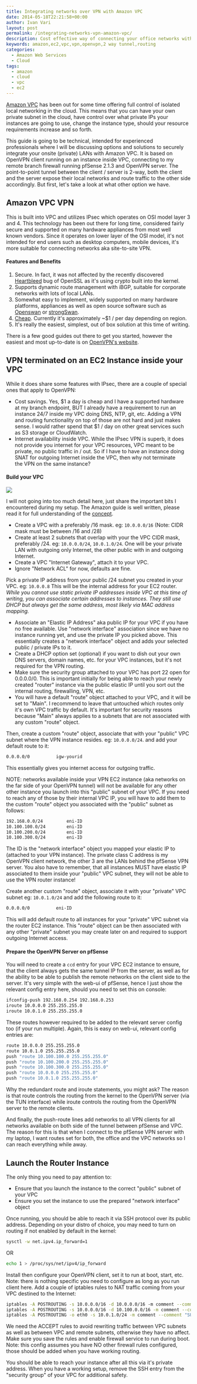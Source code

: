 ```yaml
---
title: Integrating networks over VPN with Amazon VPC
date: 2014-05-18T22:21:58+00:00
author: Ivan Vari
layout: post
permalink: /integrating-networks-vpn-amazon-vpc/
description: Cost effective way of connecting your office networks with pfSense 2.1.3 to Amazon VPC over OpenVPN terminated on an EC2 instance.
keywords: amazon,ec2,vpc,vpn,openvpn,2 way tunnel,routing
categories:
  - Amazon Web Services
  - Cloud
tags:
  - amazon
  - cloud
  - vpc
  - ec2
---
```

<a href="https://aws.amazon.com/vpc/" target="_blank">Amazon VPC</a> has been out for some time offering full control of isolated local networking in the cloud.
This means that you can have your own private subnet in the cloud, have control over what private IPs your instances are going to use, change the instance type,
should your resource requirements increase and so forth.

This guide is going to be technical, intended for experienced professionals where I will be discussing options and solutions to securely integrate your onsite
(private) LANs with Amazon VPC. It is based on OpenVPN client running on an instance inside VPC, connecting to my remote branch firewall running pfSense 2.1.3
and OpenVPN server. The point-to-point tunnel between the client / server is 2-way, both the client and the server expose their local networks and route traffic
to the other side accordingly. But first, let's take a look at what other option we have.

<!--more-->

## Amazon VPC VPN

This is built into VPC and utilizes IPsec which operates on OSI model layer 3 and 4. This technology has been out there for long time, considered fairly secure
and supported on many hardware appliances from most well known vendors. Since it operates on lower layer of the OSI model, it's not intended for end users such as
desktop computers, mobile devices, it's more suitable for connecting networks aka site-to-site VPN.

#### Features and Benefits

  1. Secure. In fact, it was not affected by the recently discovered <a href="http://heartbleed.com" target="_blank">Heartbleed</a> bug of OpenSSL as it's using
     crypto built into the kernel.
  2. Supports dynamic route management with iBGP, suitable for corporate networks with lots of local LANs.
  3. Somewhat easy to implement, widely supported on many hardware platforms, appliances as well as open source software such as
     <a href="https://www.openswan.org" target="_blank">Openswan</a> or <a href="https://www.strongswan.org" target="_blank">strongSwan</a>.
  4. <a href="https://aws.amazon.com/vpc/pricing/" target="_blank">Cheap</a>. Currently it's approximately ~$1 / per day depending on region.
  5. It's really the easiest, simplest, out of box solution at this time of writing.

There is a few good guides out there to get you started, however the easiest and most up-to-date is on
<a href="https://docs.openvpn.net/how-to-tutorialsguides/administration/extending-vpn-connectivity-to-amazon-aws-vpc-using-aws-vpc-vpn-gateway-service" target="_blank">OpenVPN's website</a>.

## VPN terminated on an EC2 Instance inside your VPC

While it does share some features with IPsec, there are a couple of special ones that apply to OpenVPN:

  * Cost savings. Yes, $1 a day is cheap and I have a supported hardware at my branch endpoint, BUT I already have a requirement to run an instance 24/7 inside my VPC
    doing DNS, NTP, git, etc. Adding a VPN and routing functionality on top of those are not hard and just makes sense. I would rather spend that $1 / day on other great
    services such as S3 storage or CloudWatch.
  * Internet availability inside VPC. While the IPsec VPN is superb, it does not provide you internet for your VPC resources, VPC meant to be private, no public traffic
    in / out. So if I have to have an instance doing SNAT for outgoing Internet inside the VPC, then why not terminate the VPN on the same instance?

#### Build your VPC

<img src="/images/2014-05/24F4919D-CEFE-48D3-A811-D6BBDC7D2CF9.png" />

I will not going into too much detail here, just share the important bits I encountered during my setup. The Amazon guide is well written, please read it for full understanding
of the <a href="http://docs.aws.amazon.com/AmazonVPC/latest/UserGuide/VPC_Scenario2.html" target="_blank">concept</a>.

  * Create a VPC with a preferably /16 mask. eg: `10.0.0.0/16` (Note: CIDR mask must be between /16 and /28)
  * Create at least 2 subnets that overlap with your the VPC CIDR mask, preferably /24. eg: `10.0.0.0/24`, `10.0.1.0/24`. One will be your private LAN with outgoing only Internet,
    the other public with in and outgoing Internet.
  * Create a VPC "Internet Gateway", attach it to your VPC.
  * Ignore "Network ACL" for now, defaults are fine.

Pick a private IP address from your public /24 subnet you created in your VPC. eg: `10.0.0.8` This will be the internal address for your EC2 router. _While you cannot use
static private IP addresses inside VPC at this time of writing, you can associate certain addresses to instances. They still use DHCP but always get the same address, most
likely via MAC address mapping._

  * Associate an "Elastic IP Address" aka public IP for your VPC if you have no free available. Use "network interface" association since we have no instance running yet,
    and use the private IP you picked above. This essentially creates a "network interface" object and adds your selected public / private IPs to it.
  * Create a DHCP option set (optional) if you want to dish out your own DNS servers, domain names, etc. for your VPC instances, but it's not required for the VPN routing.
  * Make sure the security group attached to your VPC has port 22 open for 0.0.0.0/0. This is important initially for being able to reach your newly created "router" instance
    via the public elastic IP until you sort out the internal routing, firewalling, VPN, etc.
  * You will have a default "route" object attached to your VPC, and it will be set to "Main". I recommend to leave that untouched which routes only it's own VPC traffic
    by default. It's important for security reasons because "Main" always applies to a subnets that are not associated with any custom "route" object.

Then, create a custom "route" object, associate that with your "public" VPC subnet where the VPN instance resides. eg: `10.0.0.0/24`. and add your default route to it:

``` bash
0.0.0.0/0          igw-yourid
```

This essentially gives you internet access for outgoing traffic.

NOTE: networks available inside your VPN EC2 instance (aka networks on the far side of your OpenVPN tunnel) will not be available for any other other instance you launch
into this "public" subnet of your VPC. If you need to reach any of those by their internal VPC IP, you will have to add them to the custom "route" object you associated
with the "public" subnet as follows:

``` bash 
192.168.0.0/24         eni-ID
10.100.100.0/24        eni-ID
10.100.200.0/24        eni-ID
10.100.300.0/24        eni-ID
```
The ID is the "network interface" object you mapped your elastic IP to (attached to your VPN instance). The private class C address is my OpenVPN client network, the other
3 are the LANs behind the pfSense VPN server. You also have to remember, that all instances MUST have elastic IP associated to them inside your "public" VPC subnet, they
will not be able to use the VPN router instance!

Create another custom "route" object, associate it with your "private" VPC subnet eg: `10.0.1.0/24` and add the following route to it:

``` bash
0.0.0.0/0          eni-ID
```

This will add default route to all instances for your "private" VPC subnet via the router EC2 instance. This "route" object can be then associated with any other "private"
subnet you may create later on and required to support outgoing Internet access.


#### Prepare the OpenVPN Server on pfSense

You will need to create a `ccd` entry for your VPC EC2 instance to ensure, that the client always gets the same tunnel IP from the server, as well as for the ability to be
able to publish the remote networks on the client side to the server. It's very simple with the web-ui of pfSense, hence I just show the relevant config entry here, should
you need to set this on console:

``` bash
ifconfig-push 192.168.0.254 192.168.0.253
iroute 10.0.0.0 255.255.255.0
iroute 10.0.1.0 255.255.255.0
```

These routes however required to be added to the relevant server config too (if your run multiple). Again, this is easy on web-ui, relevant config entries are:

``` bash
route 10.0.0.0 255.255.255.0
route 10.0.1.0 255.255.255.0
push "route 10.100.100.0 255.255.255.0"
push "route 10.100.200.0 255.255.255.0"
push "route 10.100.300.0 255.255.255.0"
push "route 10.0.0.0 255.255.255.0"
push "route 10.0.1.0 255.255.255.0"
```

Why the redundant route and iroute statements, you might ask? The reason is that route controls the routing from the kernel to the OpenVPN server (via the TUN interface)
while iroute controls the routing from the OpenVPN server to the remote clients.

And finally, the push-route lines add networks to all VPN clients for all networks available on both side of the tunnel between pfSense and VPC. The reason for this is that
when I connect to the pfSense VPN server with my laptop, I want routes set for both, the office and the VPC networks so I can reach everything while away.

## Launch the Router Instance

The only thing you need to pay attention to:

  * Ensure that you launch the instance to the correct "public" subnet of your VPC
  * Ensure you set the instance to use the prepared "network interface" object


Once running, you should be able to reach it via SSH protocol over its public address. Depending on your distro of choice, you may need to turn on routing if not enabled by
default in the kernel:

``` bash
sysctl -w net.ipv4.ip_forward=1
```

OR

``` bash
echo 1 > /proc/sys/net/ipv4/ip_forward
```

Install then configure your OpenVPN client, set it to run at boot, start, etc. Note: there is nothing specific you need to configure as long as you run client here.
Add a couple of iptables rules to NAT traffic coming from your VPC destined to the Internet:

``` bash
iptables -A POSTROUTING -s 10.0.0.0/16 -d 10.0.0.0/16 -m comment --comment "VPC->VPC:SKIP" -j ACCEPT
iptables -A POSTROUTING -s 10.0.0.0/16 -d 10.100.0.0/16 -m comment --comment "AWS->REMOTE SUBNETS:SKIP" -j ACCEPT
iptables -A POSTROUTING -o eth0 -s 10.0.1.0/24 -m comment --comment "SUBNET-PRIVATE->INTERNET:MASQ" -j SNAT --to-source 10.0.0.8
```

We need the ACCEPT rules to avoid rewriting traffic between VPC subnets as well as between VPC and remote subnets, otherwise they have no affect. Make sure you save the
rules and enable firewall service to run during boot. Note: this config assumes you have NO other firewall rules configured, those should be added when you have working
routing.

You should be able to reach your instance after all this via it's private address. When you have a working setup, remove the SSH entry from the "security group" of your
VPC for additional safety.
